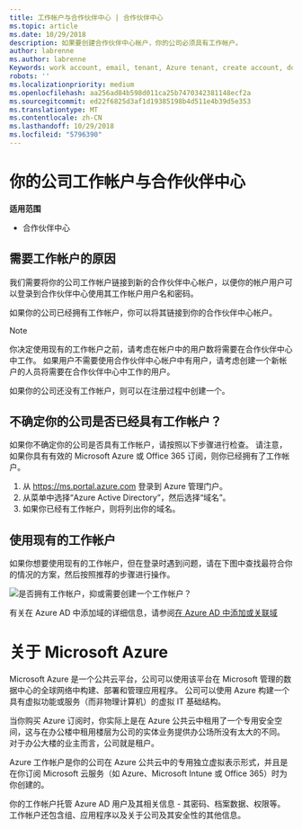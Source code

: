 ```yaml
---
title: 工作帐户与合作伙伴中心 | 合作伙伴中心
ms.topic: article
ms.date: 10/29/2018
description: 如果要创建合作伙伴中心帐户，你的公司必须具有工作帐户。
author: labrenne
ms.author: labrenne
Keywords: work account, email, tenant, Azure tenant, create account, domain name
robots: ''
ms.localizationpriority: medium
ms.openlocfilehash: aa256ad84b598d011ca25b7470342381148ecf2a
ms.sourcegitcommit: ed22f6825d3af1d19385198b4d511e4b39d5e353
ms.translationtype: MT
ms.contentlocale: zh-CN
ms.lasthandoff: 10/29/2018
ms.locfileid: "5796390"
---
```

# <a name="your-company-work-account-and-the-partner-center"></a>你的公司工作帐户与合作伙伴中心  

**适用范围**

-  合作伙伴中心

## <a name="why-you-need-a-work-account"></a>需要工作帐户的原因

我们需要将你的公司工作帐户链接到新的合作伙伴中心帐户，以便你的帐户用户可以登录到合作伙伴中心使用其工作帐户用户名和密码。

如果你的公司已经拥有工作帐户，你可以将其链接到你的合作伙伴中心帐户。 

> [!NOTE]  
>  你决定使用现有的工作帐户之前，请考虑在帐户中的用户数将需要在合作伙伴中心中工作。 如果用户不需要使用合作伙伴中心帐户中有用户，请考虑创建一个新帐户的人员将需要在合作伙伴中心中工作的用户。

如果你的公司还没有工作帐户，则可以在注册过程中创建一个。 

## <a name="not-sure-if-your-company-already-has-a-work-account"></a>不确定你的公司是否已经具有工作帐户？

如果你不确定你的公司是否具有工作帐户，请按照以下步骤进行检查。 请注意，如果你具有有效的 Microsoft Azure 或 Office 365 订阅，则你已经拥有了工作帐户。
1.  从 https://ms.portal.azure.com 登录到 Azure 管理门户。
2.  从菜单中选择“Azure Active Directory”，然后选择“域名”。
3.  如果你已经有工作帐户，则将列出你的域名。

## <a name="using-an-existing-work-account"></a>使用现有的工作帐户

如果你想要使用现有的工作帐户，但在登录时遇到问题，请在下图中查找最符合你的情况的方案，然后按照推荐的步骤进行操作。 

![是否拥有工作帐户，抑或需要创建一个工作帐户？](images/onboardingAADFlow.png)

有关在 Azure AD 中添加域的详细信息，请参阅[在 Azure AD 中添加或关联域](https://docs.microsoft.com/azure/active-directory/active-directory-add-domain)

# <a name="about-microsoft-azure"></a>关于 Microsoft Azure

Microsoft Azure 是一个公共云平台，公司可以使用该平台在 Microsoft 管理的数据中心的全球网络中构建、部署和管理应用程序。 公司可以使用 Azure 构建一个具有虚拟功能或服务（而非物理计算机）的虚拟 IT 基础结构。 

当你购买 Azure 订阅时，你实际上是在 Azure 公共云中租用了一个专用安全空间，这与在办公楼中租用楼层为公司的实体业务提供办公场所没有太大的不同。 对于办公大楼的业主而言，公司就是租户。 

Azure 工作帐户是你的公司在 Azure 公共云中的专用独立虚拟表示形式，并且是在你订阅 Microsoft 云服务（如 Azure、Microsoft Intune 或 Office 365）时为你创建的。 

你的工作帐户托管 Azure AD 用户及其相关信息 - 其密码、档案数据、权限等。 工作帐户还包含组、应用程序以及关于公司及其安全性的其他信息。 
